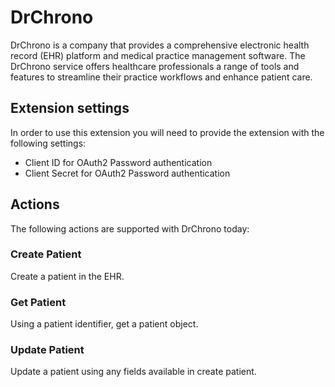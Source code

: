 # DrChrono

DrChrono is a company that provides a comprehensive electronic health record (EHR) platform and medical practice management software. The DrChrono service offers healthcare professionals a range of tools and features to streamline their practice workflows and enhance patient care.

## Extension settings

In order to use this extension you will need to provide the extension with the following settings:

- Client ID for OAuth2 Password authentication
- Client Secret for OAuth2 Password authentication

## Actions

The following actions are supported with DrChrono today:

### Create Patient

Create a patient in the EHR.

### Get Patient

Using a patient identifier, get a patient object.

### Update Patient

Update a patient using any fields available in create patient.
